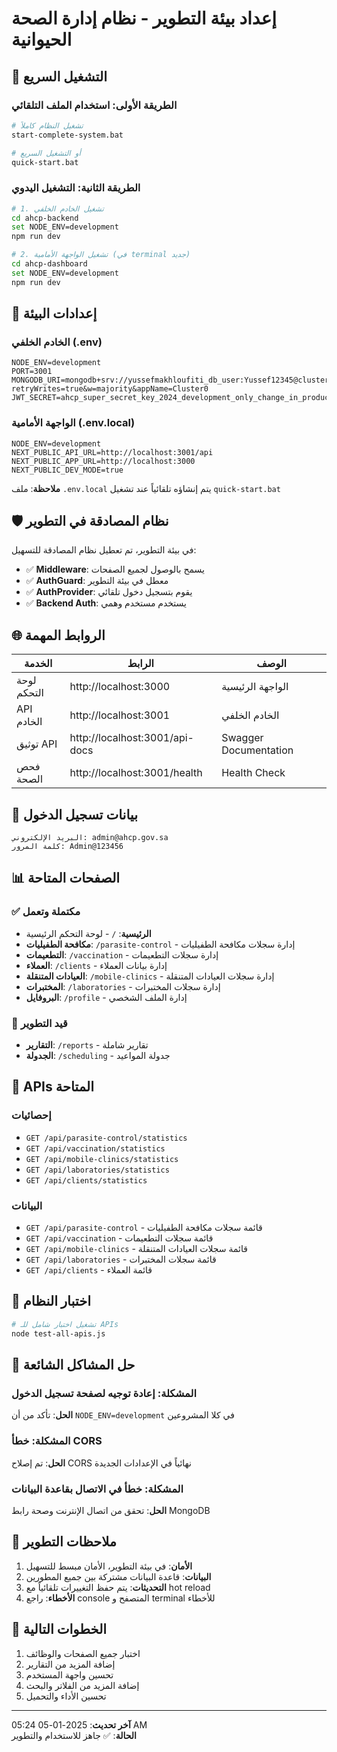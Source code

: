 # إعداد بيئة التطوير - نظام إدارة الصحة الحيوانية

## 🚀 التشغيل السريع

### الطريقة الأولى: استخدام الملف التلقائي
```bash
# تشغيل النظام كاملاً
start-complete-system.bat

# أو التشغيل السريع
quick-start.bat
```

### الطريقة الثانية: التشغيل اليدوي
```bash
# 1. تشغيل الخادم الخلفي
cd ahcp-backend
set NODE_ENV=development
npm run dev

# 2. تشغيل الواجهة الأمامية (في terminal جديد)
cd ahcp-dashboard  
set NODE_ENV=development
npm run dev
```

## 🔧 إعدادات البيئة

### الخادم الخلفي (.env)
```env
NODE_ENV=development
PORT=3001
MONGODB_URI=mongodb+srv://yussefmakhloufiti_db_user:Yussef12345@cluster0.pgy8qei.mongodb.net/ahcp_database?retryWrites=true&w=majority&appName=Cluster0
JWT_SECRET=ahcp_super_secret_key_2024_development_only_change_in_production_123456789
```

### الواجهة الأمامية (.env.local)
```env
NODE_ENV=development
NEXT_PUBLIC_API_URL=http://localhost:3001/api
NEXT_PUBLIC_APP_URL=http://localhost:3000
NEXT_PUBLIC_DEV_MODE=true
```

**ملاحظة**: ملف `.env.local` يتم إنشاؤه تلقائياً عند تشغيل `quick-start.bat`

## 🛡️ نظام المصادقة في التطوير

في بيئة التطوير، تم تعطيل نظام المصادقة للتسهيل:

- ✅ **Middleware**: يسمح بالوصول لجميع الصفحات
- ✅ **AuthGuard**: معطل في بيئة التطوير  
- ✅ **AuthProvider**: يقوم بتسجيل دخول تلقائي
- ✅ **Backend Auth**: يستخدم مستخدم وهمي

## 🌐 الروابط المهمة

| الخدمة | الرابط | الوصف |
|---------|--------|--------|
| لوحة التحكم | http://localhost:3000 | الواجهة الرئيسية |
| API الخادم | http://localhost:3001 | الخادم الخلفي |
| توثيق API | http://localhost:3001/api-docs | Swagger Documentation |
| فحص الصحة | http://localhost:3001/health | Health Check |

## 👤 بيانات تسجيل الدخول

```
البريد الإلكتروني: admin@ahcp.gov.sa
كلمة المرور: Admin@123456
```

## 📊 الصفحات المتاحة

### ✅ مكتملة وتعمل
- **الرئيسية**: `/` - لوحة التحكم الرئيسية
- **مكافحة الطفيليات**: `/parasite-control` - إدارة سجلات مكافحة الطفيليات
- **التطعيمات**: `/vaccination` - إدارة سجلات التطعيمات  
- **العملاء**: `/clients` - إدارة بيانات العملاء
- **العيادات المتنقلة**: `/mobile-clinics` - إدارة سجلات العيادات المتنقلة
- **المختبرات**: `/laboratories` - إدارة سجلات المختبرات
- **البروفايل**: `/profile` - إدارة الملف الشخصي

### 🔄 قيد التطوير
- **التقارير**: `/reports` - تقارير شاملة
- **الجدولة**: `/scheduling` - جدولة المواعيد

## 🔧 APIs المتاحة

### إحصائيات
- `GET /api/parasite-control/statistics`
- `GET /api/vaccination/statistics`
- `GET /api/mobile-clinics/statistics`
- `GET /api/laboratories/statistics`
- `GET /api/clients/statistics`

### البيانات
- `GET /api/parasite-control` - قائمة سجلات مكافحة الطفيليات
- `GET /api/vaccination` - قائمة سجلات التطعيمات
- `GET /api/mobile-clinics` - قائمة سجلات العيادات المتنقلة
- `GET /api/laboratories` - قائمة سجلات المختبرات
- `GET /api/clients` - قائمة العملاء

## 🧪 اختبار النظام

```bash
# تشغيل اختبار شامل للـ APIs
node test-all-apis.js
```

## 🚨 حل المشاكل الشائعة

### المشكلة: إعادة توجيه لصفحة تسجيل الدخول
**الحل**: تأكد من أن `NODE_ENV=development` في كلا المشروعين

### المشكلة: خطأ CORS
**الحل**: تم إصلاح CORS نهائياً في الإعدادات الجديدة

### المشكلة: خطأ في الاتصال بقاعدة البيانات
**الحل**: تحقق من اتصال الإنترنت وصحة رابط MongoDB

## 📝 ملاحظات التطوير

1. **الأمان**: في بيئة التطوير، الأمان مبسط للتسهيل
2. **البيانات**: قاعدة البيانات مشتركة بين جميع المطورين
3. **التحديثات**: يتم حفظ التغييرات تلقائياً مع hot reload
4. **الأخطاء**: راجع console المتصفح و terminal للأخطاء

## 🎯 الخطوات التالية

1. اختبار جميع الصفحات والوظائف
2. إضافة المزيد من التقارير
3. تحسين واجهة المستخدم
4. إضافة المزيد من الفلاتر والبحث
5. تحسين الأداء والتحميل

---

**آخر تحديث**: 2025-01-05 05:24 AM  
**الحالة**: ✅ جاهز للاستخدام والتطوير
